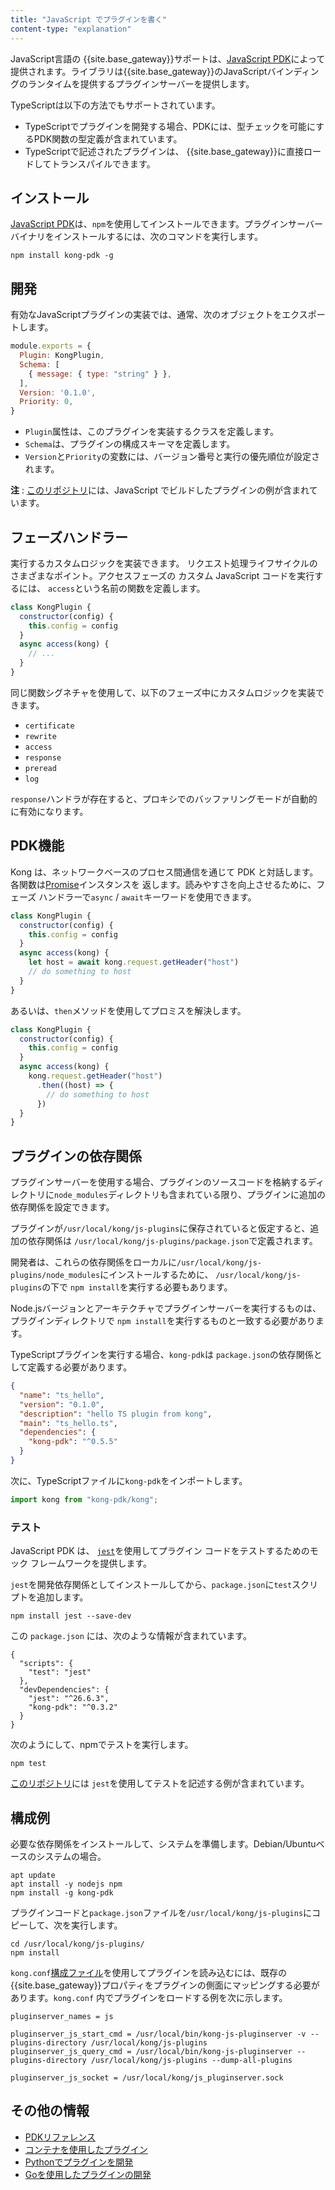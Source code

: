 ```yaml
---
title: "JavaScript でプラグインを書く"
content-type: "explanation"
---
```

JavaScript言語の
{{site.base_gateway}}サポートは、[JavaScript PDK](https://github.com/Kong/kong-js-pdk)によって提供されます。ライブラリは{{site.base_gateway}}のJavaScriptバインディングのランタイムを提供するプラグインサーバーを提供します。

TypeScriptは以下の方法でもサポートされています。

* TypeScriptでプラグインを開発する場合、PDKには、型チェックを可能にするPDK関数の型定義が含まれています。
* TypeScriptで記述されたプラグインは、 {{site.base_gateway}}に直接ロードしてトランスパイルできます。

インストール
------

[JavaScript PDK](https://github.com/Kong/kong-js-pdk)は、`npm`を使用してインストールできます。プラグインサーバーバイナリをインストールするには、次のコマンドを実行します。

    npm install kong-pdk -g

開発
---

有効なJavaScriptプラグインの実装では、通常、次のオブジェクトをエクスポートします。

```javascript
module.exports = {
  Plugin: KongPlugin,
  Schema: [
    { message: { type: "string" } },
  ],
  Version: '0.1.0',
  Priority: 0,
}
```

* `Plugin`属性は、このプラグインを実装するクラスを定義します。
* `Schema`は、プラグインの構成スキーマを定義します。
* `Version`と`Priority`の変数には、バージョン番号と実行の優先順位が設定されます。

**注** : [このリポジトリ](https://github.com/Kong/kong-js-pdk/tree/master/examples)には、JavaScript でビルドしたプラグインの例が含まれています。

フェーズハンドラー
---------

実行するカスタムロジックを実装できます。
リクエスト処理ライフサイクルのさまざまなポイント。アクセスフェーズの
カスタム JavaScript コードを実行するには、 `access`という名前の関数を定義します。

```javascript
class KongPlugin {
  constructor(config) {
    this.config = config
  }
  async access(kong) {
    // ...
  }
}
```

同じ関数シグネチャを使用して、以下のフェーズ中にカスタムロジックを実装できます。

* `certificate`
* `rewrite`
* `access`
* `response`
* `preread`
* `log`

`response`ハンドラが存在すると、プロキシでのバッファリングモードが自動的に有効になります。

PDK機能
-----

Kong は、ネットワークベースのプロセス間通信を通じて PDK と対話します。
各関数は[Promise](https://developer.mozilla.org/en-US/docs/Web/JavaScript/Reference/Global_Objects/Promise)インスタンスを
返します。読みやすさを向上させるために、フェーズ ハンドラーで`async` / `await`キーワードを使用できます。

```javascript
class KongPlugin {
  constructor(config) {
    this.config = config
  }
  async access(kong) {
    let host = await kong.request.getHeader("host")
    // do something to host
  }
}
```

あるいは、`then`メソッドを使用してプロミスを解決します。

```javascript
class KongPlugin {
  constructor(config) {
    this.config = config
  }
  async access(kong) {
    kong.request.getHeader("host")
      .then((host) => {
        // do something to host
      })
  }
}
```

プラグインの依存関係
----------

プラグインサーバーを使用する場合、プラグインのソースコードを格納するディレクトリに`node_modules`ディレクトリも含まれている限り、プラグインに追加の依存関係を設定できます。

プラグインが`/usr/local/kong/js-plugins`に保存されていると仮定すると、追加の依存関係は
`/usr/local/kong/js-plugins/package.json`で定義されます。

開発者は、これらの依存関係をローカルに`/usr/local/kong/js-plugins/node_modules`にインストールするために、 `/usr/local/kong/js-plugins`の下で
`npm install`を実行する必要もあります。

Node.jsバージョンとアーキテクチャでプラグインサーバーを実行するものは、プラグインディレクトリで
`npm install`を実行するものと一致する必要があります。

TypeScriptプラグインを実行する場合、`kong-pdk`は `package.json`の依存関係として定義する必要があります。

```json
{
  "name": "ts_hello",
  "version": "0.1.0",
  "description": "hello TS plugin from kong",
  "main": "ts_hello.ts",
  "dependencies": {
    "kong-pdk": "^0.5.5"
  }
}
```

次に、TypeScriptファイルに`kong-pdk`をインポートします。

```javascript
import kong from "kong-pdk/kong";
```

### テスト

JavaScript PDK は、 [`jest`](https://jestjs.io/)を使用してプラグイン コードをテストするためのモック フレームワークを提供します。

`jest`を開発依存関係としてインストールしてから、`package.json`に`test`スクリプトを追加します。

    npm install jest --save-dev

この `package.json` には、次のような情報が含まれています。

    {
      "scripts": {
        "test": "jest"
      },
      "devDependencies": {
        "jest": "^26.6.3",
        "kong-pdk": "^0.3.2"
      }
    }

次のようにして、npmでテストを実行します。

    npm test

[このリポジトリ](https://github.com/Kong/kong-js-pdk/tree/master/examples)には
`jest`を使用してテストを記述する例が含まれています。

構成例
---

必要な依存関係をインストールして、システムを準備します。Debian/Ubuntuベースのシステムの場合。

    apt update
    apt install -y nodejs npm
    npm install -g kong-pdk

プラグインコードと`package.json`ファイルを`/usr/local/kong/js-plugins`にコピーして、次を実行します。

    cd /usr/local/kong/js-plugins/ 
    npm install

`kong.conf`[構成ファイル](/gateway/latest/production/kong-conf/)を使用してプラグインを読み込むには、既存の{{site.base_gateway}}プロパティをプラグインの側面にマッピングする必要があります。`kong.conf` 内でプラグインをロードする例を次に示します。

    pluginserver_names = js
    
    pluginserver_js_start_cmd = /usr/local/bin/kong-js-pluginserver -v --plugins-directory /usr/local/kong/js-plugins
    pluginserver_js_query_cmd = /usr/local/bin/kong-js-pluginserver --plugins-directory /usr/local/kong/js-plugins --dump-all-plugins
    
    pluginserver_js_socket = /usr/local/kong/js_pluginserver.sock

その他の情報
------

* [PDKリファレンス](/gateway/latest/plugin-development/pdk/)
* [コンテナを使用したプラグイン](/gateway/latest/plugin-development/pluginserver/plugins-kubernetes/)
* [Pythonでプラグインを開発](/gateway/latest/plugin-development/pluginserver/python/)
* [Goを使用したプラグインの開発](/gateway/latest/plugin-development/pluginserver/go/)


